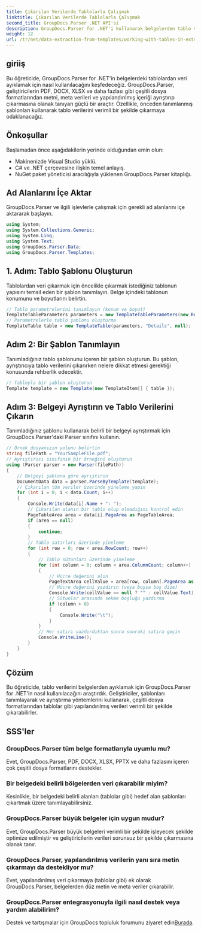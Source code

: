 ```yaml
---
title: Çıkarılan Verilerde Tablolarla Çalışmak
linktitle: Çıkarılan Verilerde Tablolarla Çalışmak
second_title: GroupDocs.Parser .NET API'si
description: GroupDocs.Parser for .NET'i kullanarak belgelerden tablo verilerini nasıl çıkaracağınızı öğrenin. Yapılandırılmış içeriği önceden tanımlanmış şablonlarla verimli bir şekilde ayrıştırın.
weight: 12
url: /tr/net/data-extraction-from-templates/working-with-tables-in-extracted-data/
---
```

## giriiş
Bu öğreticide, GroupDocs.Parser for .NET'in belgelerdeki tablolardan veri ayıklamak için nasıl kullanılacağını keşfedeceğiz. GroupDocs.Parser, geliştiricilerin PDF, DOCX, XLSX ve daha fazlası gibi çeşitli dosya formatlarından metni, meta verileri ve yapılandırılmış içeriği ayrıştırıp çıkarmasına olanak tanıyan güçlü bir araçtır. Özellikle, önceden tanımlanmış şablonları kullanarak tablo verilerini verimli bir şekilde çıkarmaya odaklanacağız.
## Önkoşullar
Başlamadan önce aşağıdakilerin yerinde olduğundan emin olun:
- Makinenizde Visual Studio yüklü.
- C# ve .NET çerçevesine ilişkin temel anlayış.
- NuGet paket yöneticisi aracılığıyla yüklenen GroupDocs.Parser kitaplığı.

## Ad Alanlarını İçe Aktar
GroupDocs.Parser ve ilgili işlevlerle çalışmak için gerekli ad alanlarını içe aktararak başlayın.
```csharp
using System;
using System.Collections.Generic;
using System.Linq;
using System.Text;
using GroupDocs.Parser.Data;
using GroupDocs.Parser.Templates;
```
## 1. Adım: Tablo Şablonu Oluşturun
Tablolardan veri çıkarmak için öncelikle çıkarmak istediğiniz tablonun yapısını temsil eden bir şablon tanımlayın. Belge içindeki tablonun konumunu ve boyutlarını belirtin.
```csharp
// Tablo parametrelerini tanımlayın (konum ve boyut)
TemplateTableParameters parameters = new TemplateTableParameters(new Rectangle(new Point(35, 320), new Size(530, 55)), null);
// Parametrelerle tablo şablonu oluşturma
TemplateTable table = new TemplateTable(parameters, "Details", null);
```
## Adım 2: Bir Şablon Tanımlayın
Tanımladığınız tablo şablonunu içeren bir şablon oluşturun. Bu şablon, ayrıştırıcıya tablo verilerini çıkarırken nelere dikkat etmesi gerektiği konusunda rehberlik edecektir.
```csharp
// Tabloyla bir şablon oluşturun
Template template = new Template(new TemplateItem[] { table });
```
## Adım 3: Belgeyi Ayrıştırın ve Tablo Verilerini Çıkarın
Tanımladığınız şablonu kullanarak belirli bir belgeyi ayrıştırmak için GroupDocs.Parser'daki Parser sınıfını kullanın.
```csharp
// Örnek dosyanızın yolunu belirtin
string filePath = "YourSampleFile.pdf";
// Ayrıştırıcı sınıfının bir örneğini oluşturun
using (Parser parser = new Parser(filePath))
{
    // Belgeyi şablona göre ayrıştırın
    DocumentData data = parser.ParseByTemplate(template);
    // Çıkarılan tüm veriler üzerinde yineleme yapın
    for (int i = 0; i < data.Count; i++)
    {
        Console.Write(data[i].Name + ": ");
        // Çıkarılan alanın bir tablo olup olmadığını kontrol edin
        PageTableArea area = data[i].PageArea as PageTableArea;
        if (area == null)
        {
            continue;
        }
        // Tablo satırları üzerinde yineleme
        for (int row = 0; row < area.RowCount; row++)
        {
            // Tablo sütunları üzerinde yineleme
            for (int column = 0; column < area.ColumnCount; column++)
            {
                // Hücre değerini alın
                PageTextArea cellValue = area[row, column].PageArea as PageTextArea;
                // Hücre değerini yazdırın (veya boşsa boş dize)
                Console.Write(cellValue == null ? "" : cellValue.Text);
                // Sütunlar arasında sekme boşluğu yazdırma
                if (column > 0)
                {
                    Console.Write("\t");
                }
            }
            // Her satırı yazdırdıktan sonra sonraki satıra geçin
            Console.WriteLine();
        }
    }
}
```

## Çözüm
Bu öğreticide, tablo verilerini belgelerden ayıklamak için GroupDocs.Parser for .NET'in nasıl kullanılacağını araştırdık. Geliştiriciler, şablonları tanımlayarak ve ayrıştırma yöntemlerini kullanarak, çeşitli dosya formatlarından tablolar gibi yapılandırılmış verileri verimli bir şekilde çıkarabilirler.

## SSS'ler
### GroupDocs.Parser tüm belge formatlarıyla uyumlu mu?
Evet, GroupDocs.Parser, PDF, DOCX, XLSX, PPTX ve daha fazlasını içeren çok çeşitli dosya formatlarını destekler.
### Bir belgedeki belirli bölgelerden veri çıkarabilir miyim?
Kesinlikle, bir belgedeki belirli alanları (tablolar gibi) hedef alan şablonları çıkartmak üzere tanımlayabilirsiniz.
### GroupDocs.Parser büyük belgeler için uygun mudur?
Evet, GroupDocs.Parser büyük belgeleri verimli bir şekilde işleyecek şekilde optimize edilmiştir ve geliştiricilerin verileri sorunsuz bir şekilde çıkarmasına olanak tanır.
### GroupDocs.Parser, yapılandırılmış verilerin yanı sıra metin çıkarmayı da destekliyor mu?
Evet, yapılandırılmış veri çıkarmaya (tablolar gibi) ek olarak GroupDocs.Parser, belgelerden düz metin ve meta veriler çıkarabilir.
### GroupDocs.Parser entegrasyonuyla ilgili nasıl destek veya yardım alabilirim?
 Destek ve tartışmalar için GroupDocs topluluk forumunu ziyaret edin[Burada](https://forum.groupdocs.com/c/parser/17).